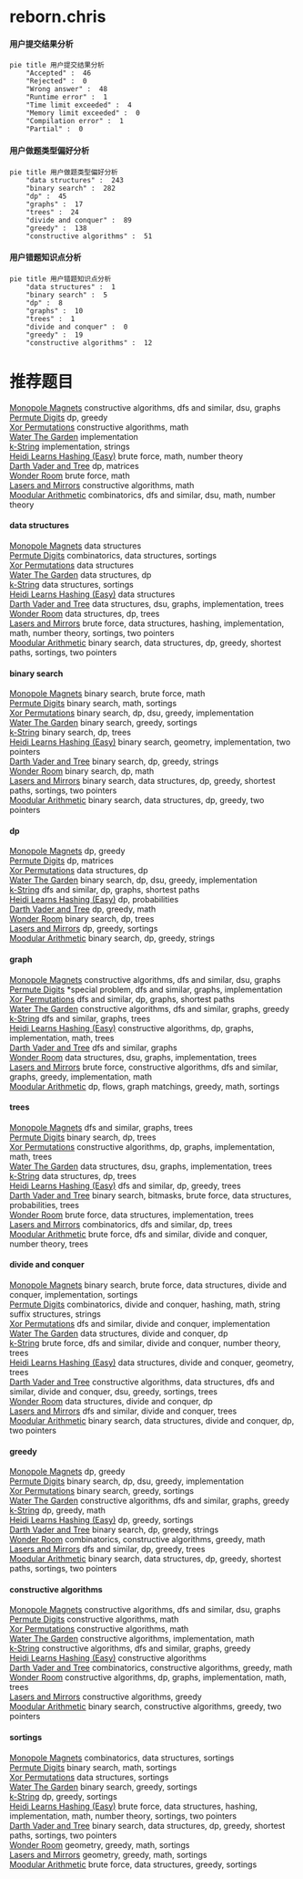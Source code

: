 # reborn.chris
<!-- tabs:start -->
#### **用户提交结果分析**

```mermaid
pie title 用户提交结果分析
    "Accepted" :  46
    "Rejected" :  0
    "Wrong answer" :  48
    "Runtime error" :  1
    "Time limit exceeded" :  4
    "Memory limit exceeded" :  0
    "Compilation error" :  1
    "Partial" :  0
```
#### **用户做题类型偏好分析**

```mermaid
pie title 用户做题类型偏好分析
    "data structures" :  243
    "binary search" :  282
    "dp" :  45
    "graphs" :  17
    "trees" :  24
    "divide and conquer" :  89
    "greedy" :  138
    "constructive algorithms" :  51
```
#### **用户错题知识点分析**

```mermaid
pie title 用户错题知识点分析
    "data structures" :  1
    "binary search" :  5
    "dp" :  8
    "graphs" :  10
    "trees" :  1
    "divide and conquer" :  0
    "greedy" :  19
    "constructive algorithms" :  12
```
<!-- tabs:end -->
# 推荐题目
[Monopole Magnets](http://codeforces.com/problemset/problem/1344/B)		constructive algorithms,
                        dfs and similar,
                        dsu,
                        graphs		  
[Permute Digits](http://codeforces.com/problemset/problem/915/C)		dp,
                        greedy		  
[Xor Permutations](http://codeforces.com/problemset/problem/1168/E)		constructive algorithms,
                        math		  
[Water The Garden](http://codeforces.com/problemset/problem/920/A)		implementation		  
[k-String](http://codeforces.com/problemset/problem/219/A)		implementation,
                        strings		  
[Heidi Learns Hashing (Easy)](http://codeforces.com/problemset/problem/1184/A1)		brute force,
                        math,
                        number theory		  
[Darth Vader and Tree](http://codeforces.com/problemset/problem/514/E)		dp,
                        matrices		  
[Wonder Room](http://codeforces.com/problemset/problem/466/B)		brute force,
                        math		  
[Lasers and Mirrors](http://codeforces.com/problemset/problem/1063/E)		constructive algorithms,
                        math		  
[Moodular Arithmetic](http://codeforces.com/problemset/problem/603/B)		combinatorics,
                        dfs and similar,
                        dsu,
                        math,
                        number theory		  
<!-- tabs:start -->
#### **data structures**
[Monopole Magnets](http://codeforces.com/problemset/problem/837/G)		data structures		  
[Permute Digits](http://codeforces.com/problemset/problem/1420/D)		combinatorics,
                        data structures,
                        sortings		  
[Xor Permutations](http://codeforces.com/problemset/problem/1083/F)		data structures		  
[Water The Garden](http://codeforces.com/problemset/problem/930/C)		data structures,
                        dp		  
[k-String](http://codeforces.com/problemset/problem/173/E)		data structures,
                        sortings		  
[Heidi Learns Hashing (Easy)](http://codeforces.com/problemset/problem/1234/D)		data structures		  
[Darth Vader and Tree](http://codeforces.com/problemset/problem/1416/D)		data structures,
                        dsu,
                        graphs,
                        implementation,
                        trees		  
[Wonder Room](http://codeforces.com/problemset/problem/1039/D)		data structures,
                        dp,
                        trees		  
[Lasers and Mirrors](http://codeforces.com/problemset/problem/1493/D)		brute force,
                        data structures,
                        hashing,
                        implementation,
                        math,
                        number theory,
                        sortings,
                        two pointers		  
[Moodular Arithmetic](http://codeforces.com/problemset/problem/1503/C)		binary search,
                        data structures,
                        dp,
                        greedy,
                        shortest paths,
                        sortings,
                        two pointers		  
#### **binary search**
[Monopole Magnets](http://codeforces.com/problemset/problem/1195/B)		binary search,
                        brute force,
                        math		  
[Permute Digits](http://codeforces.com/problemset/problem/348/A)		binary search,
                        math,
                        sortings		  
[Xor Permutations](http://codeforces.com/problemset/problem/1370/D)		binary search,
                        dp,
                        dsu,
                        greedy,
                        implementation		  
[Water The Garden](http://codeforces.com/problemset/problem/73/B)		binary search,
                        greedy,
                        sortings		  
[k-String](http://codeforces.com/problemset/problem/932/D)		binary search,
                        dp,
                        trees		  
[Heidi Learns Hashing (Easy)](https://codeforces.com/contest/781/problem/F)		binary search,
                        geometry,
                        implementation,
                        two pointers		  
[Darth Vader and Tree](http://codeforces.com/problemset/problem/1315/B)		binary search,
                        dp,
                        greedy,
                        strings		  
[Wonder Room](http://codeforces.com/problemset/problem/883/D)		binary search,
                        dp,
                        math		  
[Lasers and Mirrors](http://codeforces.com/problemset/problem/1503/C)		binary search,
                        data structures,
                        dp,
                        greedy,
                        shortest paths,
                        sortings,
                        two pointers		  
[Moodular Arithmetic](http://codeforces.com/problemset/problem/1492/C)		binary search,
                        data structures,
                        dp,
                        greedy,
                        two pointers		  
#### **dp**
[Monopole Magnets](http://codeforces.com/problemset/problem/915/C)		dp,
                        greedy		  
[Permute Digits](http://codeforces.com/problemset/problem/514/E)		dp,
                        matrices		  
[Xor Permutations](http://codeforces.com/problemset/problem/930/C)		data structures,
                        dp		  
[Water The Garden](http://codeforces.com/problemset/problem/1370/D)		binary search,
                        dp,
                        dsu,
                        greedy,
                        implementation		  
[k-String](http://codeforces.com/problemset/problem/507/E)		dfs and similar,
                        dp,
                        graphs,
                        shortest paths		  
[Heidi Learns Hashing (Easy)](http://codeforces.com/problemset/problem/398/B)		dp,
                        probabilities		  
[Darth Vader and Tree](https://codeforces.com/contest/1269/problem/D)		dp,
                        greedy,
                        math		  
[Wonder Room](http://codeforces.com/problemset/problem/932/D)		binary search,
                        dp,
                        trees		  
[Lasers and Mirrors](http://codeforces.com/problemset/problem/1282/B1)		dp,
                        greedy,
                        sortings		  
[Moodular Arithmetic](http://codeforces.com/problemset/problem/1315/B)		binary search,
                        dp,
                        greedy,
                        strings		  
#### **graph**
[Monopole Magnets](http://codeforces.com/problemset/problem/1344/B)		constructive algorithms,
                        dfs and similar,
                        dsu,
                        graphs		  
[Permute Digits](http://codeforces.com/problemset/problem/770/C)		*special problem,
                        dfs and similar,
                        graphs,
                        implementation		  
[Xor Permutations](http://codeforces.com/problemset/problem/507/E)		dfs and similar,
                        dp,
                        graphs,
                        shortest paths		  
[Water The Garden](http://codeforces.com/problemset/problem/571/C)		constructive algorithms,
                        dfs and similar,
                        graphs,
                        greedy		  
[k-String](http://codeforces.com/problemset/problem/832/D)		dfs and similar,
                        graphs,
                        trees		  
[Heidi Learns Hashing (Easy)](http://codeforces.com/problemset/problem/830/E)		constructive algorithms,
                        dp,
                        graphs,
                        implementation,
                        math,
                        trees		  
[Darth Vader and Tree](http://codeforces.com/problemset/problem/744/A)		dfs and similar,
                        graphs		  
[Wonder Room](http://codeforces.com/problemset/problem/1416/D)		data structures,
                        dsu,
                        graphs,
                        implementation,
                        trees		  
[Lasers and Mirrors](http://codeforces.com/problemset/problem/1487/C)		brute force,
                        constructive algorithms,
                        dfs and similar,
                        graphs,
                        greedy,
                        implementation,
                        math		  
[Moodular Arithmetic](http://codeforces.com/problemset/problem/1437/C)		dp,
                        flows,
                        graph matchings,
                        greedy,
                        math,
                        sortings		  
#### **trees**
[Monopole Magnets](http://codeforces.com/problemset/problem/832/D)		dfs and similar,
                        graphs,
                        trees		  
[Permute Digits](http://codeforces.com/problemset/problem/932/D)		binary search,
                        dp,
                        trees		  
[Xor Permutations](http://codeforces.com/problemset/problem/830/E)		constructive algorithms,
                        dp,
                        graphs,
                        implementation,
                        math,
                        trees		  
[Water The Garden](http://codeforces.com/problemset/problem/1416/D)		data structures,
                        dsu,
                        graphs,
                        implementation,
                        trees		  
[k-String](http://codeforces.com/problemset/problem/1039/D)		data structures,
                        dp,
                        trees		  
[Heidi Learns Hashing (Easy)](http://codeforces.com/problemset/problem/1073/F)		dfs and similar,
                        dp,
                        greedy,
                        trees		  
[Darth Vader and Tree](http://codeforces.com/problemset/problem/1479/D)		binary search,
                        bitmasks,
                        brute force,
                        data structures,
                        probabilities,
                        trees		  
[Wonder Room](http://codeforces.com/problemset/problem/1511/C)		brute force,
                        data structures,
                        implementation,
                        trees		  
[Lasers and Mirrors](http://codeforces.com/problemset/problem/1499/F)		combinatorics,
                        dfs and similar,
                        dp,
                        trees		  
[Moodular Arithmetic](http://codeforces.com/problemset/problem/1491/E)		brute force,
                        dfs and similar,
                        divide and conquer,
                        number theory,
                        trees		  
#### **divide and conquer**
[Monopole Magnets](http://codeforces.com/problemset/problem/1461/D)		binary search,
                        brute force,
                        data structures,
                        divide and conquer,
                        implementation,
                        sortings		  
[Permute Digits](http://codeforces.com/problemset/problem/1466/G)		combinatorics,
                        divide and conquer,
                        hashing,
                        math,
                        string suffix structures,
                        strings		  
[Xor Permutations](http://codeforces.com/problemset/problem/1490/D)		dfs and similar,
                        divide and conquer,
                        implementation		  
[Water The Garden](https://codeforces.com/contest/1483/problem/C)		data structures,
                        divide and conquer,
                        dp		  
[k-String](http://codeforces.com/problemset/problem/1491/E)		brute force,
                        dfs and similar,
                        divide and conquer,
                        number theory,
                        trees		  
[Heidi Learns Hashing (Easy)](http://codeforces.com/problemset/problem/1303/G)		data structures,
                        divide and conquer,
                        geometry,
                        trees		  
[Darth Vader and Tree](http://codeforces.com/problemset/problem/1494/D)		constructive algorithms,
                        data structures,
                        dfs and similar,
                        divide and conquer,
                        dsu,
                        greedy,
                        sortings,
                        trees		  
[Wonder Room](http://codeforces.com/problemset/problem/1482/E)		data structures,
                        divide and conquer,
                        dp		  
[Lasers and Mirrors](http://codeforces.com/problemset/problem/566/C)		dfs and similar,
                        divide and conquer,
                        trees		  
[Moodular Arithmetic](http://codeforces.com/problemset/problem/1428/F)		binary search,
                        data structures,
                        divide and conquer,
                        dp,
                        two pointers		  
#### **greedy**
[Monopole Magnets](http://codeforces.com/problemset/problem/915/C)		dp,
                        greedy		  
[Permute Digits](http://codeforces.com/problemset/problem/1370/D)		binary search,
                        dp,
                        dsu,
                        greedy,
                        implementation		  
[Xor Permutations](http://codeforces.com/problemset/problem/73/B)		binary search,
                        greedy,
                        sortings		  
[Water The Garden](http://codeforces.com/problemset/problem/571/C)		constructive algorithms,
                        dfs and similar,
                        graphs,
                        greedy		  
[k-String](https://codeforces.com/contest/1269/problem/D)		dp,
                        greedy,
                        math		  
[Heidi Learns Hashing (Easy)](http://codeforces.com/problemset/problem/1282/B1)		dp,
                        greedy,
                        sortings		  
[Darth Vader and Tree](http://codeforces.com/problemset/problem/1315/B)		binary search,
                        dp,
                        greedy,
                        strings		  
[Wonder Room](https://codeforces.com/contest/736/problem/A)		combinatorics,
                        constructive algorithms,
                        greedy,
                        math		  
[Lasers and Mirrors](http://codeforces.com/problemset/problem/1073/F)		dfs and similar,
                        dp,
                        greedy,
                        trees		  
[Moodular Arithmetic](http://codeforces.com/problemset/problem/1503/C)		binary search,
                        data structures,
                        dp,
                        greedy,
                        shortest paths,
                        sortings,
                        two pointers		  
#### **constructive algorithms**
[Monopole Magnets](http://codeforces.com/problemset/problem/1344/B)		constructive algorithms,
                        dfs and similar,
                        dsu,
                        graphs		  
[Permute Digits](http://codeforces.com/problemset/problem/1168/E)		constructive algorithms,
                        math		  
[Xor Permutations](http://codeforces.com/problemset/problem/1063/E)		constructive algorithms,
                        math		  
[Water The Garden](http://codeforces.com/problemset/problem/282/C)		constructive algorithms,
                        implementation,
                        math		  
[k-String](http://codeforces.com/problemset/problem/571/C)		constructive algorithms,
                        dfs and similar,
                        graphs,
                        greedy		  
[Heidi Learns Hashing (Easy)](http://codeforces.com/problemset/problem/622/D)		constructive algorithms		  
[Darth Vader and Tree](https://codeforces.com/contest/736/problem/A)		combinatorics,
                        constructive algorithms,
                        greedy,
                        math		  
[Wonder Room](http://codeforces.com/problemset/problem/830/E)		constructive algorithms,
                        dp,
                        graphs,
                        implementation,
                        math,
                        trees		  
[Lasers and Mirrors](http://codeforces.com/problemset/problem/1493/A)		constructive algorithms,
                        greedy		  
[Moodular Arithmetic](http://codeforces.com/problemset/problem/1463/D)		binary search,
                        constructive algorithms,
                        greedy,
                        two pointers		  
#### **sortings**
[Monopole Magnets](http://codeforces.com/problemset/problem/1420/D)		combinatorics,
                        data structures,
                        sortings		  
[Permute Digits](http://codeforces.com/problemset/problem/348/A)		binary search,
                        math,
                        sortings		  
[Xor Permutations](http://codeforces.com/problemset/problem/173/E)		data structures,
                        sortings		  
[Water The Garden](http://codeforces.com/problemset/problem/73/B)		binary search,
                        greedy,
                        sortings		  
[k-String](http://codeforces.com/problemset/problem/1282/B1)		dp,
                        greedy,
                        sortings		  
[Heidi Learns Hashing (Easy)](http://codeforces.com/problemset/problem/1493/D)		brute force,
                        data structures,
                        hashing,
                        implementation,
                        math,
                        number theory,
                        sortings,
                        two pointers		  
[Darth Vader and Tree](http://codeforces.com/problemset/problem/1503/C)		binary search,
                        data structures,
                        dp,
                        greedy,
                        shortest paths,
                        sortings,
                        two pointers		  
[Wonder Room](https://codeforces.com/contest/1496/problem/C)		geometry,
                        greedy,
                        math,
                        sortings		  
[Lasers and Mirrors](http://codeforces.com/problemset/problem/1495/A)		geometry,
                        greedy,
                        math,
                        sortings		  
[Moodular Arithmetic](http://codeforces.com/problemset/problem/1497/A)		brute force,
                        data structures,
                        greedy,
                        sortings		  
<!-- tabs:end -->
